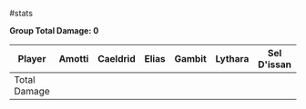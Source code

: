 #stats 


**Group Total Damage: 0**

| Player       | Amotti      | Caeldrid    | Elias    | Gambit     | Lythara    | Sel D'issan    | Wild Bill |
| ------------ | ----------- | ----------- | ---------| ---------- | ---------- | -------------- | --------- |
| Total Damage |             |             |          |            |            |                |			 |
